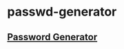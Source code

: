 # passwd-generator

## [Password Generator][def]

[def]: https://github.com/gurraoptimus/passwd-generator/blob/main/passwd_generator.py
